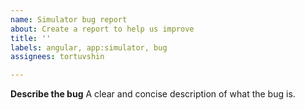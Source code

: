 ```yaml
---
name: Simulator bug report
about: Create a report to help us improve
title: ''
labels: angular, app:simulator, bug
assignees: tortuvshin

---
```


**Describe the bug**
A clear and concise description of what the bug is.
